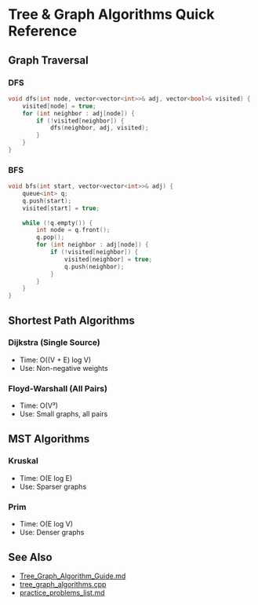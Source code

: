 # Tree & Graph Algorithms Quick Reference

## Graph Traversal

### DFS
```cpp
void dfs(int node, vector<vector<int>>& adj, vector<bool>& visited) {
    visited[node] = true;
    for (int neighbor : adj[node]) {
        if (!visited[neighbor]) {
            dfs(neighbor, adj, visited);
        }
    }
}
```

### BFS
```cpp
void bfs(int start, vector<vector<int>>& adj) {
    queue<int> q;
    q.push(start);
    visited[start] = true;
    
    while (!q.empty()) {
        int node = q.front();
        q.pop();
        for (int neighbor : adj[node]) {
            if (!visited[neighbor]) {
                visited[neighbor] = true;
                q.push(neighbor);
            }
        }
    }
}
```

## Shortest Path Algorithms

### Dijkstra (Single Source)
- Time: O((V + E) log V)
- Use: Non-negative weights

### Floyd-Warshall (All Pairs)
- Time: O(V³)
- Use: Small graphs, all pairs

## MST Algorithms

### Kruskal
- Time: O(E log E)
- Use: Sparser graphs

### Prim
- Time: O(E log V)
- Use: Denser graphs

## See Also
- [Tree_Graph_Algorithm_Guide.md](Tree_Graph_Algorithm_Guide.md)
- [tree_graph_algorithms.cpp](tree_graph_algorithms.cpp)
- [practice_problems_list.md](practice_problems_list.md)

